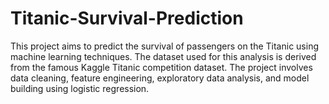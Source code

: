 # Titanic-Survival-Prediction

This project aims to predict the survival of passengers on the Titanic using machine learning techniques. 
The dataset used for this analysis is derived from the famous Kaggle Titanic competition dataset. 
The project involves data cleaning, feature engineering, exploratory data analysis, and model building using logistic regression.
